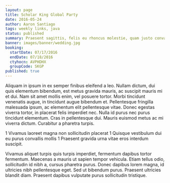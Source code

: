 ```yaml
---
layout: page
title: Scholar King Global Party
date: 2016-05-24
author: Aaron Santiago
tags: weekly links, java
status: published
summary: Praesent sagittis, felis eu rhoncus molestie, quam justo convallis.
banner: images/banner/wedding.jpg
booking:
  startDate: 07/17/2016
  endDate: 07/18/2016
  ctyhocn: AVPHDHX
  groupCode: SKGP
published: true
---
```

Aliquam in ipsum in ex semper finibus eleifend a leo. Nullam dictum, dui quis elementum bibendum, est metus gravida mauris, ac suscipit mauris mi et dui. Nam sit amet mollis enim, vel posuere tortor. Morbi tincidunt venenatis augue, in tincidunt augue bibendum et. Pellentesque fringilla malesuada ipsum, ac elementum elit pellentesque vitae. Donec egestas viverra tortor, in placerat felis imperdiet nec. Nulla id purus nec purus tincidunt elementum. Cras in pellentesque dui. Mauris euismod metus ac mi viverra dictum. Curabitur a pharetra turpis.

1 Vivamus laoreet magna non sollicitudin placerat
1 Quisque vestibulum dui eu purus convallis mollis
1 Praesent gravida urna vitae eros interdum suscipit.

Vivamus aliquet turpis quis turpis imperdiet, fermentum dapibus tortor fermentum. Maecenas a mauris ut sapien tempor vehicula. Etiam tellus odio, sollicitudin id nibh a, cursus pharetra purus. Donec dapibus lorem magna, id ultricies nibh pellentesque eget. Sed ut bibendum purus. Praesent ultricies blandit diam. Praesent dapibus vulputate purus sollicitudin tristique.
